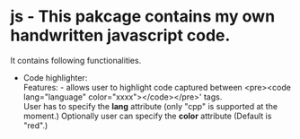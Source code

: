 # js - This pakcage contains my own handwritten javascript code.
It contains following functionalities.
- Code highlighter:<br>
  Features: - allows user to highlight code captured between &lt;pre&gt;&lt;code lang="language" color="xxxx"&gt;&lt;/code&gt;&lt;/pre&gt;' tags.<br>
  User has to specify the <b>lang</b> attribute (only "cpp" is supported at the moment.) Optionally user can specify the <b>color</b> attribute (Default is "red".)
